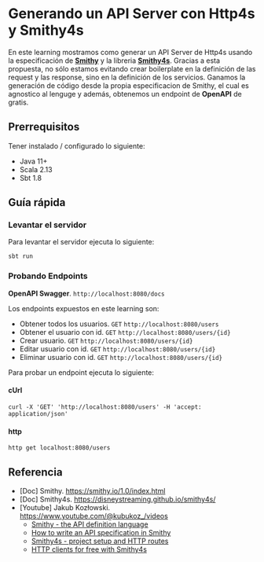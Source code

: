 # Generando un API Server con Http4s y Smithy4s

En este learning mostramos como generar un API Server de Http4s usando la especificación de **[Smithy](https://smithy.io/1.0/index.html)** y la libreria **[Smithy4s](https://github.com/disneystreaming/smithy4s)**. Gracias a esta propuesta, no sólo estamos evitando crear boilerplate en la definición de las request y las response, sino en la definición de los servicios. Ganamos la generación de código desde la propia especificacion de Smithy, el cual es agnostico al lenguge y además, obtenemos un endpoint de **OpenAPI** de gratis.

## Prerrequisitos

Tener instalado / configurado lo siguiente:
* Java 11+
* Scala 2.13
* Sbt 1.8

## Guía rápida

### Levantar el servidor

Para levantar el servidor ejecuta lo siguiente:

```shell
sbt run
```
### Probando Endpoints

**OpenAPI Swagger**. `http://localhost:8080/docs`

Los endpoints expuestos en este learning son:

* Obtener todos los usuarios. `GET` `http://localhost:8080/users`
* Obtener el usuario con id. `GET` `http://localhost:8080/users/{id}`
* Crear usuario. `GET` `http://localhost:8080/users/{id}`
* Editar usuario con id. `GET` `http://localhost:8080/users/{id}`
* Eliminar usuario con id. `GET` `http://localhost:8080/users/{id}`

Para probar un endpoint ejecuta lo siguiente:

#### cUrl
```shell
curl -X 'GET' 'http://localhost:8080/users' -H 'accept: application/json'
```

#### http
```shell
http get localhost:8080/users
```

## Referencia

* [Doc] Smithy. https://smithy.io/1.0/index.html
* [Doc] Smithy4s. https://disneystreaming.github.io/smithy4s/
* [Youtube] Jakub Kozłowski. https://www.youtube.com/@kubukoz_/videos
  * [Smithy - the API definition language](https://www.youtube.com/watch?v=nNUnSbyyxGI)
  * [How to write an API specification in Smithy](https://www.youtube.com/watch?v=pYANOnjx5Ic)
  * [Smithy4s - project setup and HTTP routes](https://www.youtube.com/watch?v=2SJ84YHqz7U)
  * [HTTP clients for free with Smithy4s](https://www.youtube.com/watch?v=bzjl6VOZZVw)